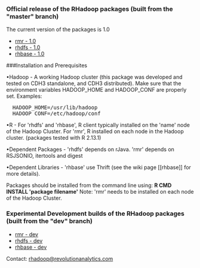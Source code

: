 ### Official release of the RHadoop packages  (built from the "master" branch)
The current version of the packages is 1.0

* [rmr - 1.0](https://s3.amazonaws.com/rhadoop/master/rmr_1.0.tar.gz)
* [rhdfs - 1.0](https://s3.amazonaws.com/rhadoop/master/rhdfs_1.0.tar.gz)
* [rhbase - 1.0](https://s3.amazonaws.com/rhadoop/master/rhbase_1.0.tar.gz)

###Installation and Prerequisites

•Hadoop - A working Hadoop cluster (this package was developed and tested on CDH3 standalone, and CDH3 distributed).  Make sure that the environment variables HADOOP_HOME and HADOOP_CONF are properly set.
Examples:
<pre>
  HADOOP_HOME=/usr/lib/hadoop  
  HADOOP_CONF=/etc/hadoop/conf
</pre>

•R - For 'rhdfs' and 'rhbase',  R client typically installed on the 'name' node of the Hadoop Cluster.  For 'rmr', R installed on each node in the Hadoop cluster. (packages tested with R 2.13.1)

•Dependent Packages - 'rhdfs' depends on rJava.  'rmr' depends on RSJSONIO, itertools and digest

•Dependent Libraries - 'rhbase' use Thrift (see the wiki page [[rhbase]] for more details).

Packages should be installed from the command line using:  <b>R CMD INSTALL 'package filename'</b>  Note:  'rmr' needs to be installed on each node of the Hadoop Cluster.



### Experimental Development builds of the RHadoop packages (built from the "dev" branch)

* [rmr - dev](https://s3.amazonaws.com/rhadoop/dev/rmr_1.0.tar.gz )
* [rhdfs - dev](https://s3.amazonaws.com/rhadoop/dev/rhdfs_1.0.tar.gz  )
* [rhbase - dev](https://s3.amazonaws.com/rhadoop/dev/rhbase_1.0.tar.gz  )

Contact: rhadoop@revolutionanalytics.com
